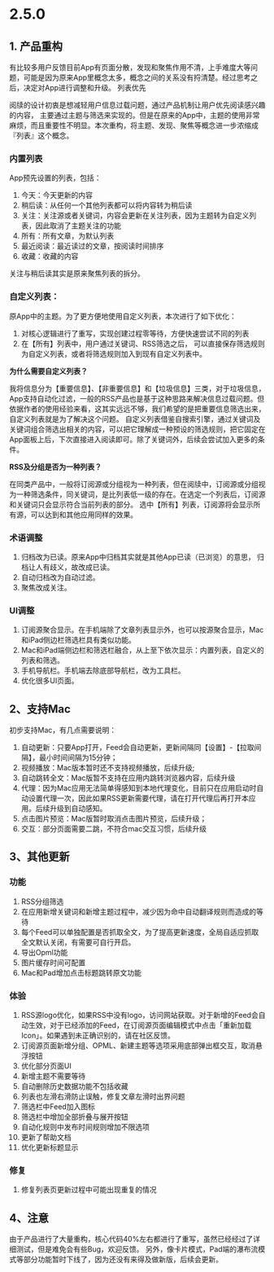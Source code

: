 # 2.5.0

## 1. 产品重构
有比较多用户反馈目前App有页面分散，发现和聚焦作用不清，上手难度大等问题，可能是因为原来App里概念太多，概念之间的关系没有捋清楚。经过思考之后，决定对App进行调整和升级。
列表优先

阅牍的设计初衷是想减轻用户信息过载问题，通过产品机制让用户优先阅读感兴趣的内容， 主要通过主题与筛选来实现的。但是在原来的App中，主题的使用非常麻烦，而且重要性不明显。本次重构，将主题、发现、聚焦等概念进一步浓缩成『列表』这个概念。

### 内置列表

App预先设置的列表，包括：
1. 今天：今天更新的内容
2. 稍后读：从任何一个其他列表都可以将内容转为稍后读
3. 关注：关注源或者关键词，内容会更新在关注列表，因为主题转为自定义列表，因此取消了主题关注的功能
4. 所有：所有文章，为默认列表
5. 最近阅读：最近读过的文章，按阅读时间排序
6. 收藏：收藏的内容
   
关注与稍后读其实是原来聚焦列表的拆分。

### 自定义列表：

原App中的主题。为了更方便地使用自定义列表，本次进行了如下优化：

1. 对核心逻辑进行了重写，实现创建过程零等待，方便快速尝试不同的列表
2. 在【所有】列表中，用户通过关键词、RSS筛选之后， 可以直接保存筛选规则为自定义列表，或者将筛选规则加入到现有自定义列表中。

**为什么需要自定义列表？**

我将信息分为【重要信息】、【非重要信息】和【垃圾信息】三类，对于垃圾信息，App支持自动化过滤，一般的RSS产品也是基于这种思路来解决信息过载问题。但依据作者的使用经验来看，这其实远远不够，我们希望的是把重要信息筛选出来，自定义列表就是为了解决这个问题。
自定义列表借鉴自搜索引擎，通过关键词及关键词组合筛选出相关的内容，可以把它理解成一种预设的筛选规则，把它固定在App面板上后，下次直接进入阅读即可。除了关键词外，后续会尝试加入更多的条件。

**RSS及分组是否为一种列表？**

在同类产品中，一般将订阅源或分组视为一种列表，但在阅牍中，订阅源或分组视为一种筛选条件，同关键词，是比列表低一级的存在。在选定一个列表后，订阅源和关键词只会显示符合当前列表的部分。
选中【所有】列表，订阅源将会显示所有源，可以达到和其他应用同样的效果。

### 术语调整

1. 归档改为已读。原来App中归档其实就是其他App已读（已浏览）的意思， 归档让人有歧义，故改成已读。
2. 自动归档改为自动过滤。
3. 聚焦改成关注。

### UI调整

1. 订阅源聚合显示。在手机端除了文章列表显示外，也可以按源聚合显示，Mac和iPad侧边栏筛选栏具有类似功能。
2. Mac和iPad端侧边栏和筛选栏融合，从上至下依次显示：内置列表，自定义的列表和筛选。
3. 手机导航栏。手机端去除底部导航栏，改为工具栏。
4. 优化很多UI页面。

## 2、支持Mac

初步支持Mac，有几点需要说明：
1. 自动更新：只要App打开，Feed会自动更新，更新间隔同【设置】-【拉取间隔】，最小时间间隔为15分钟；
2. 视频播放：Mac版本暂时还不支持视频播放，后续升级;
3. 自动跳转全文：Mac版暂不支持在应用内跳转浏览器内容，后续升级
4. 代理：因为Mac应用无法简单得感知到本地代理变化，目前只在应用启动时自动设置代理一次，因此如果RSS更新需要代理，请在打开代理后再打开本应用。后续升级到自动感知。
5. 点击图片预览：Mac版暂时取消点击图片预览，后续升级；
6. 交互：部分页面需要二跳，不符合mac交互习惯，后续升级

## 3、其他更新

### 功能

1. RSS分组筛选
2. 在应用新增关键词和新增主题过程中，减少因为命中自动翻译规则而造成的等待
3. 每个Feed可以单独配置是否抓取全文，为了提高更新速度，全局自适应抓取全文默认关闭，有需要可自行开启。
4. 导出Opml功能
5. 图片缓存时间可配置
6. Mac和Pad增加点击标题跳转原文功能

### 体验
1. RSS源logo优化，如果RSS中没有logo，访问网站获取。对于新增的Feed会自动生效，对于已经添加的Feed，在订阅源页面编辑模式中点击「重新加载Icon」。如果遇到未正确识别的，请在社区反馈。
2. 订阅源页面新增分组、OPML、新建主题等选项采用底部弹出框交互，取消悬浮按钮
3. 优化部分页面UI
4. 新增主题不需要等待
5. 自动删除历史数据功能不包括收藏
6. 列表也左滑右滑防止误触，修复文章左滑时出界问题
7. 筛选栏中Feed加入图标
8. 筛选栏中增加全部折叠与展开按钮
9. 自动化规则中发布时间规则增加不限选项
10. 更新了帮助文档
11. 优化更新标题显示
### 修复
1. 修复列表页更新过程中可能出现重复的情况

## 4、注意
由于产品进行了大量重构，核心代码40%左右都进行了重写，虽然已经经过了详细测试，但是难免会有些Bug，欢迎反馈。
另外，像卡片模式，Pad端的瀑布流模式等部分功能暂时下线了，因为还没有来得及做新版，后续会更新。